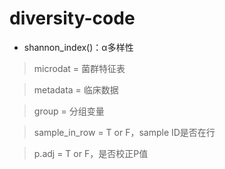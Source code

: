 # diversity-code
- shannon_index()：α多样性
> microdat = 菌群特征表

> metadata = 临床数据

> group = 分组变量

> sample_in_row = T or F，sample ID是否在行

> p.adj = T or F，是否校正P值

